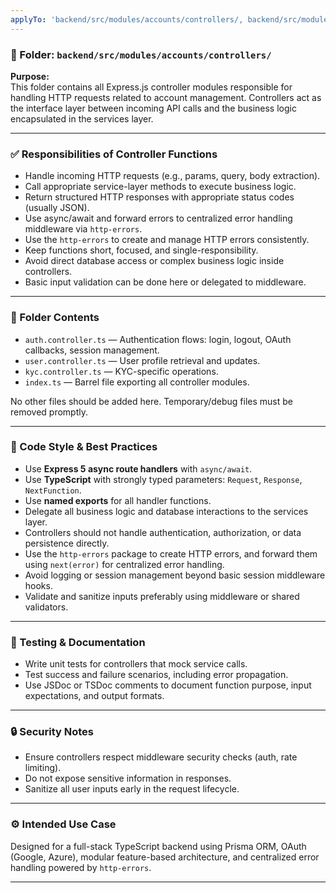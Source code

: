 ```yaml
---
applyTo: 'backend/src/modules/accounts/controllers/, backend/src/modules/accounts/controllers/*.controller.ts'
---
```


### 📁 Folder: `backend/src/modules/accounts/controllers/`

**Purpose:**  
This folder contains all Express.js controller modules responsible for handling HTTP requests related to account management. Controllers act as the interface layer between incoming API calls and the business logic encapsulated in the services layer.

---

### ✅ Responsibilities of Controller Functions

- Handle incoming HTTP requests (e.g., params, query, body extraction).
- Call appropriate service-layer methods to execute business logic.
- Return structured HTTP responses with appropriate status codes (usually JSON).
- Use async/await and forward errors to centralized error handling middleware via `http-errors`.
- Use the `http-errors` to create and manage HTTP errors consistently.
- Keep functions short, focused, and single-responsibility.
- Avoid direct database access or complex business logic inside controllers.
- Basic input validation can be done here or delegated to middleware.

---

### 📂 Folder Contents

- `auth.controller.ts` — Authentication flows: login, logout, OAuth callbacks, session management.
- `user.controller.ts` — User profile retrieval and updates.
- `kyc.controller.ts` — KYC-specific operations.
- `index.ts` — Barrel file exporting all controller modules.

No other files should be added here. Temporary/debug files must be removed promptly.

---

### 🎯 Code Style & Best Practices

- Use **Express 5 async route handlers** with `async/await`.
- Use **TypeScript** with strongly typed parameters: `Request`, `Response`, `NextFunction`.
- Use **named exports** for all handler functions.
- Delegate all business logic and database interactions to the services layer.
- Controllers should not handle authentication, authorization, or data persistence directly.
- Use the `http-errors` package to create HTTP errors, and forward them using `next(error)` for centralized error handling.
- Avoid logging or session management beyond basic session middleware hooks.
- Validate and sanitize inputs preferably using middleware or shared validators.

---

### 🧪 Testing & Documentation

- Write unit tests for controllers that mock service calls.
- Test success and failure scenarios, including error propagation.
- Use JSDoc or TSDoc comments to document function purpose, input expectations, and output formats.

---

### 🔒 Security Notes

- Ensure controllers respect middleware security checks (auth, rate limiting).
- Do not expose sensitive information in responses.
- Sanitize all user inputs early in the request lifecycle.

---

### ⚙️ Intended Use Case

Designed for a full-stack TypeScript backend using Prisma ORM, OAuth (Google, Azure), modular feature-based architecture, and centralized error handling powered by `http-errors`.

---
